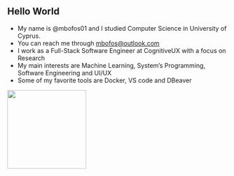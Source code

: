 ## Hello World

- My name is @mbofos01 and I studied Computer Science in University of Cyprus.
- You can reach me through mbofos@outlook.com
- I work as a Full-Stack Software Engineer at CognitiveUX with a focus on Research
- My main interests are Machine Learning, System’s Programming, Software Engineering and UI/UX
- Some of my favorite tools are Docker, VS code and DBeaver


<img height="180em" src="https://github-readme-stats.vercel.app/api?username=mbofos01&show_icons=true&hide_border=true&&count_private=true&include_all_commits=true" />
